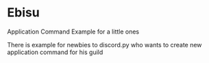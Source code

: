 # Ebisu
Application Command Example for a little ones

There is example for newbies to discord.py who wants to create new application command for his guild
